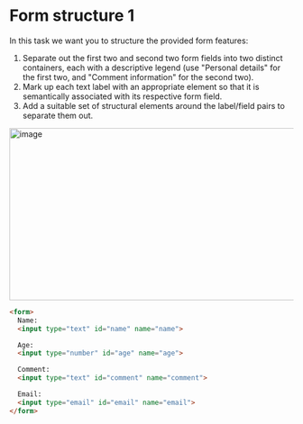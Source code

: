 # Form structure 1
In this task we want you to structure the provided form features:

1. Separate out the first two and second two form fields into two distinct containers, each with a descriptive legend (use "Personal details" for the first two, and "Comment information" for the second two).
2. Mark up each text label with an appropriate element so that it is semantically associated with its respective form field.
3. Add a suitable set of structural elements around the label/field pairs to separate them out.

<img width="799" height="306" alt="image" src="https://github.com/user-attachments/assets/95d77a8c-b50d-4e0a-8959-fcb90530d821" />

```html
<form>
  Name:
  <input type="text" id="name" name="name">

  Age:
  <input type="number" id="age" name="age">

  Comment:
  <input type="text" id="comment" name="comment">

  Email:
  <input type="email" id="email" name="email">
</form>
```
